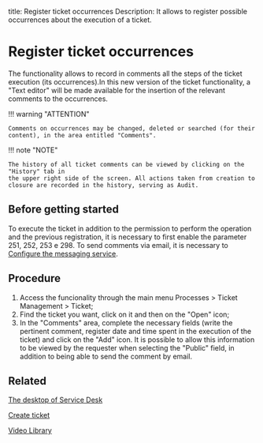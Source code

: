 title:  Register ticket occurrences
Description: It allows to register possible occurrences about the execution of a ticket.

# Register ticket occurrences

The functionality allows to record in comments all the steps of the ticket execution (its occurrences).In this new version of the ticket functionality, a "Text editor" will be made available for the insertion of the relevant comments to the occurrences.

!!! warning "ATTENTION"

    Comments on occurrences may be changed, deleted or searched (for their content), in the area entitled "Comments".
    
!!! note "NOTE"
    
    The history of all ticket comments can be viewed by clicking on the "History" tab in 
    the upper right side of the screen. All actions taken from creation to closure are recorded in the history, serving as Audit.


## Before getting started

To execute the ticket in addition to the permission to perform the operation and the previous registration, it is necessary to first enable the parameter 251, 252, 253 e 298.
To send comments via email, it is necessary to [Configure the messaging service][1].

## Procedure

1. Access the funcionality through the main menu Processes > Ticket Management > Ticket;
2. Find the ticket you want, click on it and then on the "Open" icon;
3. In the "Comments" area, complete the necessary fields (write the pertinent comment, register date and time spent in the execution of
the ticket) and click on the "Add" icon. It is possible to allow this information to be viewed by the requester when selecting the
"Public" field, in addition to being able to send the comment by email.



## Related


[The desktop of Service Desk](/en-us/citsmart-platform-9/processes/tickets/use/desktop-of-service-desk.html)

[Create ticket](/en-us/citsmart-platform-9/processes/tickets/use/create-ticket.html)

<i class='fa fa-youtube-play  fa-2x' style='color:#97ce17;vertical-align: middle;'> </i> [Video Library](https://www.youtube.com/playlist?list=PLB5qK2uzf2ROn4Xs6UdH84Ujzta2iJ6Ei)


[1]:/en-us/citsmart-platform-9/additional-features/communication-and-notification/notification/configuration/enable-messaging-within-citsmart.html

<!-- !!! tip "About"

    <b>Product/Version:</b> CITSmart | 9.00 &nbsp;&nbsp;
    <b>Updated:</b>06/26/2021


